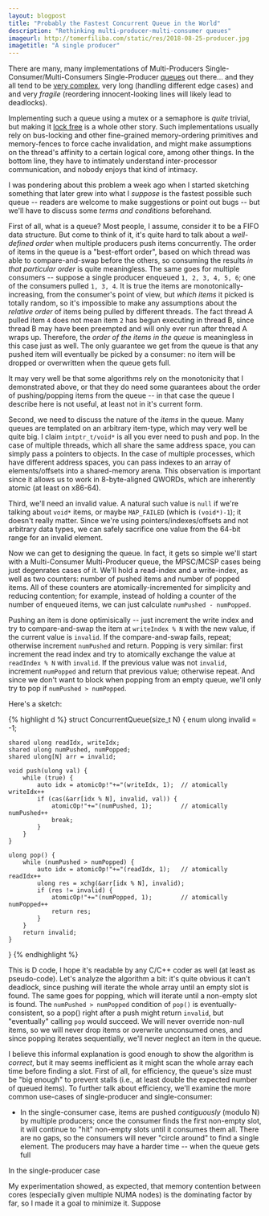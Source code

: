 ```yaml
---
layout: blogpost
title: "Probably the Fastest Concurrent Queue in the World"
description: "Rethinking multi-producer-multi-consumer queues"
imageurl: http://tomerfiliba.com/static/res/2018-08-25-producer.jpg
imagetitle: "A single producer"
---
```


There are many, many implementations of Multi-Producers Single-Consumer/Multi-Consumers Single-Producer [queues](https://en.wikipedia.org/wiki/Producer%E2%80%93consumer_problem) out there... and they all tend to be [very complex](https://github.com/facebook/folly/blob/master/folly/concurrency/UnboundedQueue.h), very long (handling different edge cases) and and very *fragile* (reordering innocent-looking lines will likely lead to deadlocks).

Implementing such a queue using a mutex or a semaphore is *quite* trivial, but making it [lock free](https://en.wikipedia.org/wiki/Non-blocking_algorithm) is a whole other story. Such implementations usually rely on bus-locking and other fine-grained memory-ordering primitives and memory-fences to force cache invalidation, and might make assumptions on the thread's affinity to a certain logical core, among other things. In the bottom line, they have to intimately understand inter-processor communication, and nobody enjoys that kind of intimacy.

I was pondering about this problem a week ago when I started sketching something that later grew into what I *suppose* is the fastest possible such queue -- readers are welcome to make suggestions or point out bugs -- but we'll have to discuss some *terms and conditions* beforehand.

First of all, what is a queue? Most people, I assume, consider it to be a FIFO data structure. But come to think of it, it's quite hard to talk about a *well-defined order* when multiple producers push items concurrently. The order of items in the queue is a "best-effort order", based on which thread was able to compare-and-swap before the others, so consuming the results *in that particular order* is quite meaningless. The same goes for multiple consumers -- suppose a single producer enqueued `1, 2, 3, 4, 5, 6`; one of the consumers pulled `1, 3, 4`. It is true the items are monotonically-increasing, from the consumer's point of view, but *which items* it picked is totally random, so it's impossible to make any assumptions about the *relative order* of items being pulled by different threads. The fact thread A pulled item `4` does not mean item `2` has begun executing in thread B, since thread B may have been preempted and will only ever run after thread A wraps up. Therefore, the *order of the items in the queue* is meaningless in this case just as well. The only guarantee we get from the queue is that any pushed item will eventually be picked by a consumer: no item will be dropped or overwritten when the queue gets full.

It may very well be that some algorithms rely on the monotonicity that I demonstrated above, or that they do need some guarantees about the order of pushing/popping items from the queue -- in that case the queue I describe here is not useful, at least not in it's current form.

Second, we need to discuss the nature of the *items* in the queue. Many queues are templated on an arbitrary item-type, which may very well be quite big. I claim `intptr_t/void*` is all you ever need to push and pop. In the case of multiple threads, which all share the same address space, you can simply pass a pointers to objects. In the case of multiple processes, which have different address spaces, you can pass indexes to an array of elements/offsets into a shared-memory arena. This observation is important since it allows us to work in 8-byte-aligned QWORDs, which are inherently atomic (at least on x86-64).

Third, we'll need an invalid value. A natural such value is `null` if we're talking about `void*` items, or maybe `MAP_FAILED` (which is `(void*)-1`); it doesn't really matter. Since we're using pointers/indexes/offsets and not arbitrary data types, we can safely sacrifice one value from the 64-bit range for an invalid element.

Now we can get to designing the queue. In fact, it gets so simple we'll start with a Multi-Consumer Multi-Producer queue, the MPSC/MCSP cases being just degenrates cases of it. We'll hold a read-index and a write-index, as well as two counters: number of pushed items and number of popped items. All of these counters are atomically-incremented for simplicity and reducing contention; for example, instead of holding a counter of the number of enqueued items, we can just calculate `numPushed - numPopped`.

Pushing an item is done optimisically -- just increment the write index and try to compare-and-swap the item at `writeIndex % N` with the new value, if the current value is `invalid`. If the compare-and-swap fails, repeat; otherwise increment `numPushed` and return. Popping is very similar: first increment the read index and try to atomically exchange the value at `readIndex % N` with `invalid`. If the previous value was not `invalid`, increment `numPopped` and return that previous value; otherwise repeat. And since we don't want to block when popping from an empty queue, we'll only try to pop if `numPushed > numPopped`.

Here's a sketch:

{% highlight d %}
struct ConcurrentQueue(size_t N) {
    enum ulong invalid = -1;

    shared ulong readIdx, writeIdx;
    shared ulong numPushed, numPopped;
    shared ulong[N] arr = invalid;

    void push(ulong val) {
        while (true) {
            auto idx = atomicOp!"+="(writeIdx, 1);  // atomically writeIdx++
            if (cas(&arr[idx % N], invalid, val)) {
                atomicOp!"+="(numPushed, 1);        // atomically numPushed++
                break;
            }
        }
    }

    ulong pop() {
        while (numPushed > numPopped) {
            auto idx = atomicOp!"+="(readIdx, 1);   // atomically readIdx++
            ulong res = xchg(&arr[idx % N], invalid);
            if (res != invalid) {
                atomicOp!"+="(numPopped, 1);        // atomically numPopped++
                return res;
            }
        }
        return invalid;
    }
}
{% endhighlight %}

This is D code, I hope it's readable by any C/C++ coder as well (at least as pseudo-code). Let's analyze the algorithm a bit: it's quite obvious it can't deadlock, since pushing will iterate the whole array until an empty slot is found. The same goes for popping, which will iterate until a non-empty slot is found. The `numPushed > numPopped` condition of `pop()` is eventually-consistent, so a pop() right after a push might return `invalid`, but "eventually" calling `pop` would succeed. We will never override non-null items, so we will never drop items or overwrite unconsumed ones, and since popping iterates sequentially, we'll never neglect an item in the queue.

I believe this informal explanation is good enough to show the algorithm is *correct*, but it may seems inefficient as it might scan the whole array each time before finding a slot. First of all, for efficiency, the queue's size must be "big enough" to prevent stalls (i.e., at least double the expected number of queued items). To further talk about efficiency, we'll examine the more common use-cases of single-producer and single-consumer:

* In the single-consumer case, items are pushed *contiguously* (modulo N) by multiple producers; once the consumer finds the first non-empty slot, it will continue to "hit" non-empty slots until it consumes them all. There are no gaps, so the consumers will never "circle around" to find a single element. The producers may have a harder time -- when the queue gets full

In the single-producer case

My experimentation showed, as expected, that memory contention between cores (especially given multiple NUMA nodes) is the dominating factor by far, so I made it a goal to minimize it. Suppose


